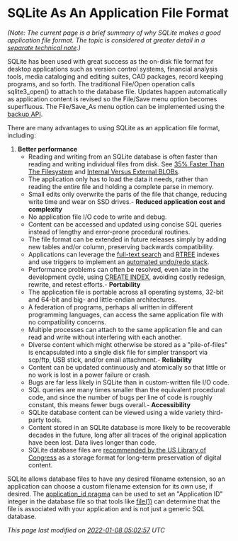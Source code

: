 # SQLite As An Application File Format


*(Note: The current page is a brief summary of why SQLite makes
a good application file format. The topic is considered at greater
detail in a [separate technical note](appfileformat.html).)*



SQLite has been used with great success as the on\-disk file format
for desktop applications such as version control systems,
financial analysis tools, media cataloging and editing suites, CAD
packages, record keeping programs, and so forth. The traditional
File/Open operation calls sqlite3\_open() to attach to the database
file. Updates happen automatically as application content is revised
so the File/Save menu option becomes superfluous. The File/Save\_As
menu option can be implemented using the [backup API](backup.html).




There are many advantages to using SQLite as an application file format,
including:



1. **Better performance**
	* Reading and writing from an SQLite database
	 is often faster than reading and writing individual files from disk.
	 See [35% Faster Than The Filesystem](fasterthanfs.html)
	 and [Internal Versus External BLOBs](intern-v-extern-blob.html).
	* The application only has to load the data it needs, rather
	 than reading the entire file and holding a complete parse
	 in memory.
	* Small edits only overwrite the parts of the file that change,
	 reducing write time and wear on SSD drives.- **Reduced application cost and complexity**
	* No application file I/O code to write and debug.
	* Content can be accessed and updated using concise SQL queries instead
	 of lengthy and error\-prone procedural routines.
	* The file format can be extended in future releases simply
	 by adding new tables and/or column, preserving backwards compatibility.
	* Applications can leverage the
	 [full\-text search](fts3.html) and [RTREE](rtree.html) indexes and use triggers to implement
	 an [automated undo/redo stack](undoredo.html).
	* Performance problems can often be resolved, even late in the
	 development cycle, using [CREATE INDEX](lang_createindex.html), avoiding costly
	 redesign, rewrite, and retest efforts.- **Portability**
	* The application file is portable across all operating systems,
	 32\-bit and 64\-bit and big\- and little\-endian architectures.
	* A federation of programs, perhaps all written in different programming
	 languages, can access the same application file with no
	 compatibility concerns.
	* Multiple processes can attach to the same application
	 file and can read and write without interfering with each another.
	* Diverse content which might otherwise be stored as a "pile\-of\-files"
	 is encapsulated into a single disk file for simpler transport
	 via scp/ftp, USB stick, and/or email attachment.- **Reliability**
	* Content can be updated continuously and atomically so 
	 that little or no work is lost in a power failure or crash.
	* Bugs are far less likely in SQLite than in custom\-written file I/O code.
	* SQL queries are many times smaller than the equivalent procedural
	 code, and since the number of bugs per line of code is roughly
	 constant, this means fewer bugs overall.- **Accessibility**
	* SQLite database content can be viewed using a wide variety
	 third\-party tools.
	* Content stored in an SQLite database is more likely to be 
	 recoverable decades in the future, long after all traces of
	 the original application have been lost. Data lives longer than code.
	* SQLite database files are [recommended by the US Library of Congress](locrsf.html)
	 as a storage format for long\-term preservation of digital content.



SQLite allows database files to have any desired filename extension, so
an application can choose a custom filename extension for its own use, if
desired. The [application\_id pragma](pragma.html#pragma_application_id) can be used to set an "Application ID"
integer in the database file so that tools like
[file(1\)](http://www.darwinsys.com/file/) can determine that the file
is associated with your application and is not just a generic
SQL database.


*This page last modified on [2022\-01\-08 05:02:57](https://sqlite.org/docsrc/honeypot) UTC* 


